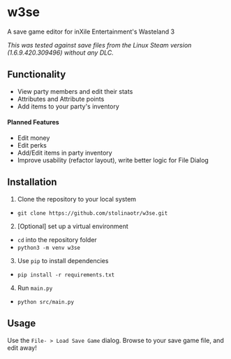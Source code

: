 # w3se

A save game editor for inXile Entertainment's Wasteland 3

*This was tested against save files from the Linux Steam version (1.6.9.420.309496) without any DLC.*

## Functionality

- View party members and edit their stats
- Attributes and Attribute points
- Add items to your party's inventory

#### Planned Features

- Edit money
- Edit perks
- Add/Edit items in party inventory
- Improve usability (refactor layout), write better logic for File Dialog

## Installation

1. Clone the repository to your local system
  - `git clone https://github.com/stolinaotr/w3se.git`
2. [Optional] set up a virtual environment
  - `cd` into the repository folder
  - `python3 -m venv w3se`
3. Use `pip` to install dependencies
  - `pip install -r requirements.txt`
4. Run `main.py`
  - `python src/main.py`

## Usage

Use the `File- > Load Save Game` dialog. Browse to your save game file, and edit away!

